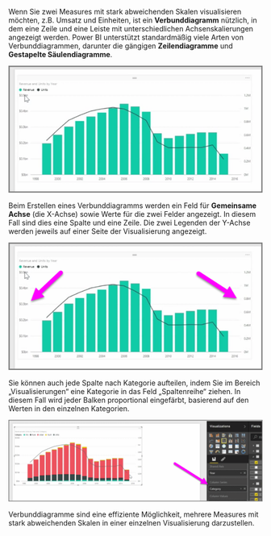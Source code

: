 Wenn Sie zwei Measures mit stark abweichenden Skalen visualisieren möchten, z.B. Umsatz und Einheiten, ist ein **Verbunddiagramm** nützlich, in dem eine Zeile und eine Leiste mit unterschiedlichen Achsenskalierungen angezeigt werden. Power BI unterstützt standardmäßig viele Arten von Verbunddiagrammen, darunter die gängigen **Zeilendiagramme** und **Gestapelte Säulendiagramme**.

![](media/3-3-create-combination-charts/3-3_1.png)

Beim Erstellen eines Verbunddiagramms werden ein Feld für **Gemeinsame Achse** (die X-Achse) sowie Werte für die zwei Felder angezeigt. In diesem Fall sind dies eine Spalte und eine Zeile. Die zwei Legenden der Y-Achse werden jeweils auf einer Seite der Visualisierung angezeigt.

![](media/3-3-create-combination-charts/3-3_2.png)

Sie können auch jede Spalte nach Kategorie aufteilen, indem Sie im Bereich „Visualisierungen“ eine Kategorie in das Feld „Spaltenreihe“ ziehen. In diesem Fall wird jeder Balken proportional eingefärbt, basierend auf den Werten in den einzelnen Kategorien.

![](media/3-3-create-combination-charts/3-3_3.png)

Verbunddiagramme sind eine effiziente Möglichkeit, mehrere Measures mit stark abweichenden Skalen in einer einzelnen Visualisierung darzustellen.

